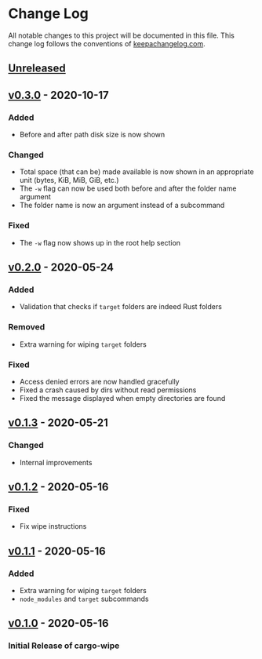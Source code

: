 # Change Log

All notable changes to this project will be documented in this
file. This change log follows the conventions of
[keepachangelog.com](http://keepachangelog.com/).

## [Unreleased]

## [v0.3.0] - 2020-10-17

### Added

- Before and after path disk size is now shown

### Changed

- Total space (that can be) made available is now shown in an appropriate unit (bytes, KiB, MiB, GiB, etc.)
- The `-w` flag can now be used both before and after the folder name argument
- The folder name is now an argument instead of a subcommand

### Fixed

- The `-w` flag now shows up in the root help section

## [v0.2.0] - 2020-05-24

### Added

- Validation that checks if `target` folders are indeed Rust folders

### Removed

- Extra warning for wiping `target` folders

### Fixed

- Access denied errors are now handled gracefully
- Fixed a crash caused by dirs without read permissions
- Fixed the message displayed when empty directories are found

## [v0.1.3] - 2020-05-21

### Changed

- Internal improvements

## [v0.1.2] - 2020-05-16

### Fixed

- Fix wipe instructions

## [v0.1.1] - 2020-05-16

### Added

- Extra warning for wiping `target` folders
- `node_modules` and `target` subcommands

## [v0.1.0] - 2020-05-16

### Initial Release of cargo-wipe

[unreleased]: https://github.com/mihai-dinculescu/cargo-wipe
[v0.3.0]: https://github.com/mihai-dinculescu/cargo-wipe/tree/v0.3.0
[v0.2.0]: https://github.com/mihai-dinculescu/cargo-wipe/tree/v0.2.0
[v0.1.3]: https://github.com/mihai-dinculescu/cargo-wipe/tree/v0.1.3
[v0.1.2]: https://github.com/mihai-dinculescu/cargo-wipe/tree/v0.1.2
[v0.1.1]: https://github.com/mihai-dinculescu/cargo-wipe/tree/v0.1.1
[v0.1.0]: https://github.com/mihai-dinculescu/cargo-wipe/tree/v0.1.0
